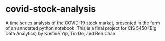 # covid-stock-analysis
A time series analysis of the COVID-19 stock market, presented in the form of an annotated python notebook. This is a final project for CIS 5450 (Big Data Analytics) by Kristine Yip, Tin Do, and Ben Chan.

